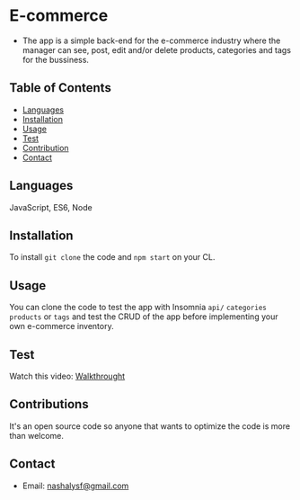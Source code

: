 
  # E-commerce 
   - The app is a simple back-end for the e-commerce industry where the manager can see, post, edit and/or delete products, categories and tags for the bussiness.
   
   ## Table of Contents
   - [Languages](#laguages)
   - [Installation](#installation)
   - [Usage](#usage)
   - [Test](#test)
   - [Contribution](#contribution)
   - [Contact](#contact)

   ## Languages
   JavaScript, ES6, Node

   ## Installation
   To install `git clone` the code and `npm start` on your CL.

   ## Usage
   You can clone the code to test the app with Insomnia `api/` `categories` `products` or `tags` and test the CRUD of the app before implementing your own e-commerce inventory.

   ## Test
   Watch this video:
   [Walkthrought](https://drive.google.com/file/d/1tp33hba6-qJ-CTqmKCxzMFYePMmTkhcx/view "Walkthrought Video")

   ## Contributions
   It's an open source code so anyone that wants to optimize the code is more than welcome.

   ## Contact
   * Email: nashalysf@gmail.com
    
